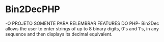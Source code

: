 # Bin2DecPHP
 -O PROJETO SOMENTE PARA RELEMBRAR FEATURES DO PHP-
Bin2Dec allows the user to enter strings of up to 8 binary digits, 0's and 1's, in any sequence and then displays its decimal equivalent.
